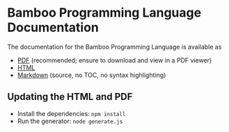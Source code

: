 # Bamboo Programming Language Documentation

The documentation for the Bamboo Programming Language is available as

  - [PDF](https://github.com/dapperlabs/flow-go/blob/master/language/docs/language.pdf) (recommended; ensure to download and view in a PDF viewer)
  - [HTML](https://github.com/dapperlabs/flow-go/blob/master/language/docs/language.html)
  - [Markdown](https://github.com/dapperlabs/flow-go/blob/master/language/docs/language.md) (source, no TOC, no syntax highlighting)


## Updating the HTML and PDF

- Install the dependencies: `npm install`
- Run the generator: `node generate.js`
